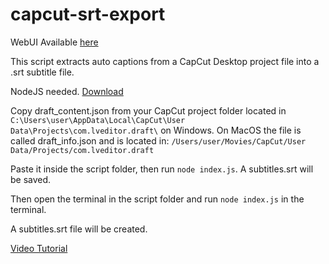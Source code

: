 # capcut-srt-export

WebUI Available [here](https://capcut-srt-export.vogelcodes.com)

This script extracts auto captions from a CapCut Desktop project file into a .srt subtitle file.

NodeJS needed.
[Download](https://nodejs.org/en/download/)

Copy draft_content.json from your CapCut project folder located in `C:\Users\user\AppData\Local\CapCut\User Data\Projects\com.lveditor.draft\` on Windows.
On MacOS the file is called draft_info.json and is located in:
`/Users/user/Movies/CapCut/User Data/Projects/com.lveditor.draft`

Paste it inside the script folder, then run `node index.js`. A subtitles.srt will be saved.

Then open the terminal in the script folder and run `node index.js` in the terminal.

A subtitles.srt file will be created.

[Video Tutorial](https://youtu.be/26fd2_s1c7U)
